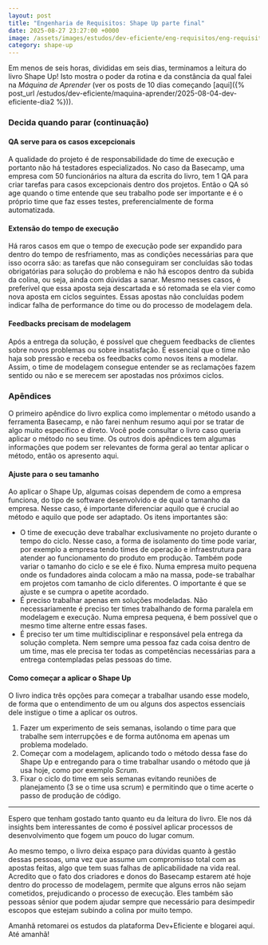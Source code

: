 ```yaml
---
layout: post
title: "Engenharia de Requisitos: Shape Up parte final"
date: 2025-08-27 23:27:00 +0000
image: /assets/images/estudos/dev-eficiente/eng-requisitos/eng-requisitos-shape-up-parte6-cover.jpg
category: shape-up
---
```

Em menos de seis horas, divididas em seis dias, terminamos a leitura do livro Shape Up! Isto mostra o poder da rotina e da constância da qual falei na *Máquina de Aprender* (ver os posts de 10 dias começando [aqui]({% post_url /estudos/dev-eficiente/maquina-aprender/2025-08-04-dev-eficiente-dia2 %})).

### Decida quando parar (continuação)

#### QA serve para os casos excepcionais

A qualidade do projeto é de responsabilidade do time de execução e portanto não há testadores especializados. No caso da Basecamp, uma empresa com 50 funcionários na altura da escrita do livro, tem 1 QA para criar tarefas para casos excepcionais dentro dos projetos. Então o QA só age quando o time entende que seu trabalho pode ser importante e é o próprio time que faz esses testes, preferencialmente de forma automatizada.

#### Extensão do tempo de execução

Há raros casos em que o tempo de execução pode ser expandido para dentro do tempo de resfriamento, mas as condições necessárias para que isso ocorra são: as tarefas que não conseguiram ser concluídas são todas obrigatórias para solução do problema e não há escopos dentro da subida da colina, ou seja, ainda com dúvidas a sanar. Mesmo nesses casos, é preferível que essa aposta seja descartada e só retomada se ela vier como nova aposta em ciclos seguintes. Essas apostas não concluídas podem indicar falha de performance do time ou do processo de modelagem dela.

#### Feedbacks precisam de modelagem

Após a entrega da solução, é possível que cheguem feedbacks de clientes sobre novos problemas ou sobre insatisfação. É essencial que o time não haja sob pressão e receba os feedbacks como novos itens a modelar. Assim, o time de modelagem consegue entender se as reclamações fazem sentido ou não e se merecem ser apostadas nos próximos ciclos.

### Apêndices

O primeiro apêndice do livro explica como implementar o método usando a ferramenta Basecamp, e não farei nenhum resumo aqui por se tratar de algo muito específico e direto. Você pode consultar o livro caso queria aplicar o método no seu time. Os outros dois apêndices tem algumas informações que podem ser relevantes de forma geral ao tentar aplicar o método, então os apresento aqui.

#### Ajuste para o seu tamanho

Ao aplicar o Shape Up, algumas coisas dependem de como a empresa funciona, do tipo de software desenvolvido e de qual o tamanho da empresa. Nesse caso, é importante diferenciar aquilo que é crucial ao método e aquilo que pode ser adaptado. Os itens importantes são:
- O time de execução deve trabalhar exclusivamente no projeto durante o tempo do ciclo. Nesse caso, a forma de isolamento do time pode variar, por exemplo a empresa tendo times de operação e infraestrutura para atender ao funcionamento do produto em produção. Também pode variar o tamanho do ciclo e se ele é fixo. Numa empresa muito pequena onde os fundadores ainda colocam a mão na massa, pode-se trabalhar em projetos com tamanho de ciclo diferentes. O importante é que se ajuste e se cumpra o apetite acordado.
- É preciso trabalhar apenas em soluções modeladas. Não necessariamente é preciso ter times trabalhando de forma paralela em modelagem e execução. Numa empresa pequena, é bem possível que o mesmo time alterne entre essas fases.
- É preciso ter um time multidisciplinar e responsável pela entrega da solução completa. Nem sempre uma pessoa faz cada coisa dentro de um time, mas ele precisa ter todas as competências necessárias para a entrega contempladas pelas pessoas do time.

#### Como começar a aplicar o Shape Up

O livro indica três opções para começar a trabalhar usando esse modelo, de forma que o entendimento de um ou alguns dos aspectos essenciais dele instigue o time a aplicar os outros.
1. Fazer um experimento de seis semanas, isolando o time para que trabalhe sem interrupções e de forma autônoma em apenas um problema modelado.
1. Começar com a modelagem, aplicando todo o método dessa fase do Shape Up e entregando para o time trabalhar usando o método que já usa hoje, como por exemplo *Scrum*.
1. Fixar o ciclo do time em seis semanas evitando reuniões de planejamento (3 se o time usa scrum) e permitindo que o time acerte o passo de produção de código.

---

Espero que tenham gostado tanto quanto eu da leitura do livro. Ele nos dá insights bem interessantes de como é possível aplicar processos de desenvolvimento que fogem um pouco do lugar comum. 

Ao mesmo tempo, o livro deixa espaço para dúvidas quanto à gestão dessas pessoas, uma vez que assume um compromisso total com as apostas feitas, algo que tem suas falhas de aplicabilidade na vida real. Acredito que o fato dos criadores e donos do Basecamp estarem até hoje dentro do processo de modelagem, permite que alguns erros não sejam cometidos, prejudicando o processo de execução. Eles também são pessoas sênior que podem ajudar sempre que necessário para desimpedir escopos que estejam subindo a colina por muito tempo.

Amanhã retomarei os estudos da plataforma Dev+Eficiente e blogarei aqui. Até amanhã!